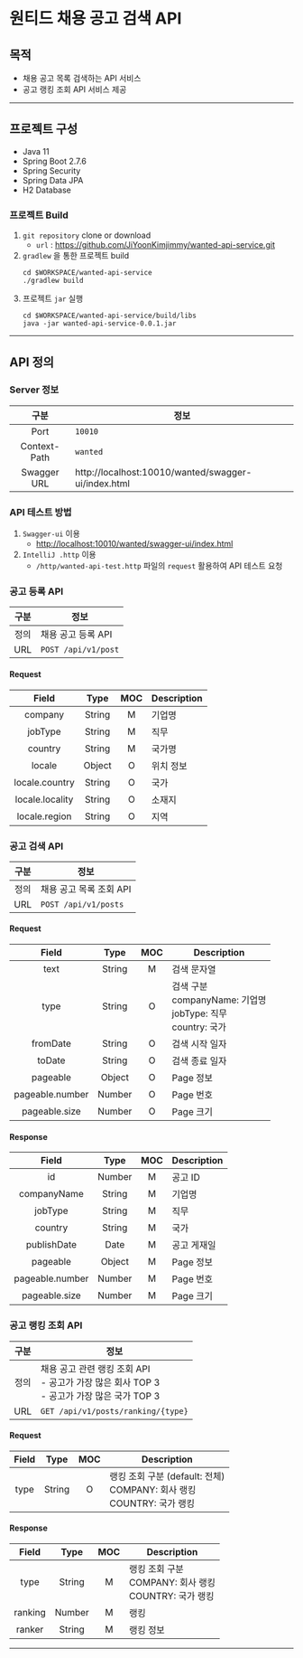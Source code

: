# 원티드 채용 공고 검색 API

## 목적
- 채용 공고 목록 검색하는 API 서비스
- 공고 랭킹 조회 API 서비스 제공

---

## 프로젝트 구성
- Java 11
- Spring Boot 2.7.6
- Spring Security
- Spring Data JPA
- H2 Database

### 프로젝트 Build
1. `git repository` clone or download
    - `url` : https://github.com/JiYoonKimjimmy/wanted-api-service.git
2. `gradlew` 을 통한 프로젝트 build
   ```shell
   cd $WORKSPACE/wanted-api-service
   ./gradlew build
   ```
3. 프로젝트 `jar` 실행
   ```shell
   cd $WORKSPACE/wanted-api-service/build/libs
   java -jar wanted-api-service-0.0.1.jar 
   ```

---

## API 정의

### Server 정보
|      구분      | 정보                                                  |
|:------------:|-----------------------------------------------------|
|     Port     | `10010`                                             |
| Context-Path | `wanted`                                            |
| Swagger URL  | http://localhost:10010/wanted/swagger-ui/index.html |

### API 테스트 방법
1. `Swagger-ui` 이용
   - [http://localhost:10010/wanted/swagger-ui/index.html](http://localhost:10010/wanted/swagger-ui/index.html)
2. `IntelliJ .http` 이용
   - `/http/wanted-api-test.http` 파일의 `request` 활용하여 API 테스트 요청  

### 공고 등록 API
| 구분  | 정보                  |
|:---:|---------------------|
| 정의  | 채용 공고 등록 API        |
| URL | `POST /api/v1/post` |
#### Request
|      Field      |  Type  | MOC | Description |
|:---------------:|:------:|:---:|-------------|
|     company     | String |  M  | 기업명         |
|     jobType     | String |  M  | 직무          |
|     country     | String |  M  | 국가명         |
|     locale      | Object |  O  | 위치 정보       |
| locale.country  | String |  O  | 국가          |
| locale.locality | String |  O  | 소재지         |
|  locale.region  | String |  O  | 지역          |

### 공고 검색 API
| 구분  | 정보                   |
|:---:|----------------------|
| 정의  | 채용 공고 목록 조회 API      |
| URL | `POST /api/v1/posts` |

#### Request
|      Field      |  Type  | MOC | Description                                                 |
|:---------------:|:------:|:---:|-------------------------------------------------------------|
|      text       | String |  M  | 검색 문자열                                                      |
|      type       | String |  O  | 검색 구분<br>companyName: 기업명<br>jobType: 직무<br>country: 국가<br> |
|    fromDate     | String |  O  | 검색 시작 일자                                                    |
|     toDate      | String |  O  | 검색 종료 일자                                                    |
|    pageable     | Object |  O  | Page 정보                                                     |
| pageable.number | Number |  O  | Page 번호                                                     | 
|  pageable.size  | Number |  O  | Page 크기                                                     |

#### Response
|      Field      |  Type  | MOC | Description |
|:---------------:|:------:|:---:|-------------|
|       id        | Number |  M  | 공고 ID       |
|   companyName   | String |  M  | 기업명         |
|     jobType     | String |  M  | 직무          |
|     country     | String |  M  | 국가          |
|   publishDate   |  Date  |  M  | 공고 게재일      |
|    pageable     | Object |  M  | Page 정보     |
| pageable.number | Number |  M  | Page 번호     | 
|  pageable.size  | Number |  M  | Page 크기     |

### 공고 랭킹 조회 API
| 구분  | 정보                                                                 |
|:---:|--------------------------------------------------------------------|
| 정의  | 채용 공고 관련 랭킹 조회 API<br>- 공고가 가장 많은 회사 TOP 3<br>- 공고가 가장 많은 국가 TOP 3 |
| URL | `GET /api/v1/posts/ranking/{type}`                                 |

#### Request
| Field |  Type  | MOC | Description                                                |
|:-----:|:------:|:---:|------------------------------------------------------------|
| type  | String |  O  | 랭킹 조회 구분 (default: 전체)<br>COMPANY: 회사 랭킹<br>COUNTRY: 국가 랭킹 | 

#### Response
|  Field  |  Type  | MOC | Description                                  |
|:-------:|:------:|:---:|----------------------------------------------|
|  type   | String |  M  | 랭킹 조회 구분<br>COMPANY: 회사 랭킹<br>COUNTRY: 국가 랭킹 |
| ranking | Number |  M  | 랭킹                                           |
| ranker  | String |  M  | 랭킹 정보                                        |

---
